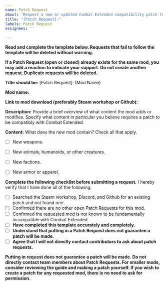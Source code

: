 ```yaml
---
name: Patch Request
about: 'Request a new or updated Combat Extended compatibility patch for a mod. '
title: "[Patch Request]:"
labels: Patch Request
assignees: ''

---
```


**Read and complete the template below. Requests that fail to follow the template will be deleted without warning.**

**If a Patch Request (open or closed) already exists for the same mod, you may add a reaction to indicate your support. Do not create another request. Duplicate requests will be deleted.**

**Title should be:** [Patch Request]: (Mod Name)

**Mod name:**

**Link to mod download (preferably Steam workshop or Github):**

**Description:**
Provide a brief overview of what content the mod adds or modifies. Specify what content in particular you believe requires a patch to be compatibly with Combat Extended.

**Content:**
What does the new mod contain? Check all that apply.
- [ ] New weapons.
- [ ] New animals, humanoids, or other creatures.
- [ ] New factions.
- [ ] New armor or apparel.


**Complete the following checklist before submitting a request.**
I hereby verify that I have done all of the following:
- [ ] Searched the Steam workshop, Discord, and Github for an existing patch and not found one.
- [ ] Confirmed there are no other open Patch Requests for this mod.
- [ ] Confirmed the requested mod is not known to be fundamentally incompatible with Combat Extended.
- [ ] **Have completed this template accurately and completely.**
- [ ] **Understand that putting in a Patch Request does not guarantee a patch will be made.**
- [ ] **Agree that I will not directly contact contributors to ask about patch requests.**

**Putting in request does not guarantee a patch will be made. Do not directly contact team members about Patch Requests. For smaller mods, consider reviewing the guide and making a patch yourself. If you wish to create a patch for any requested mod, there is no need to ask for permission.**
